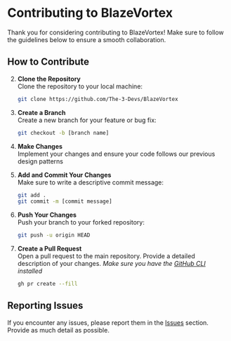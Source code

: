 # Contributing to BlazeVortex

Thank you for considering contributing to BlazeVortex! Make sure to follow the guidelines below to ensure a smooth collaboration.

## How to Contribute

2. **Clone the Repository**  
    Clone the repository to your local machine:
    ```bash
    git clone https://github.com/The-3-Devs/BlazeVortex
    ```

3. **Create a Branch**  
    Create a new branch for your feature or bug fix:
    ```bash
    git checkout -b [branch name]
    ```

4. **Make Changes**  
    Implement your changes and ensure your code follows our previous design patterns

6. **Add and Commit Your Changes**  
    Make sure to write a descriptive commit message:
    ```bash
    git add .
    git commit -m [commit message]
    ```

7. **Push Your Changes**  
    Push your branch to your forked repository:
    ```bash
    git push -u origin HEAD
    ```

8. **Create a Pull Request**  
    Open a pull request to the main repository. Provide a detailed description of your changes.
    *Make sure you have the [GitHub CLI](https://cli.github.com/) installed*
    ```bash
    gh pr create --fill
    ```

## Reporting Issues

If you encounter any issues, please report them in the [Issues](https://github.com/The-3-Devs/BlazeVortex/issues) section. Provide as much detail as possible.